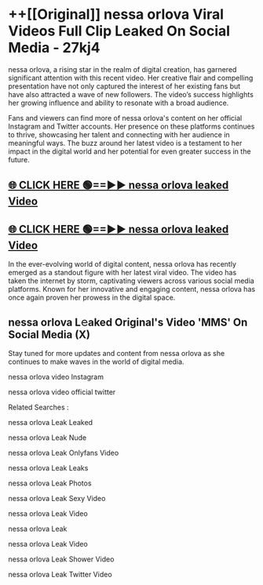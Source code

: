 # ++[[Original]] nessa orlova Viral Videos Full Clip Leaked On Social Media - 27kj4<br>

nessa orlova, a rising star in the realm of digital creation, has garnered significant attention with this recent video. Her creative flair and compelling presentation have not only captured the interest of her existing fans but have also attracted a wave of new followers. The video’s success highlights her growing influence and ability to resonate with a broad audience.

Fans and viewers can find more of nessa orlova's content on her official Instagram and Twitter accounts. Her presence on these platforms continues to thrive, showcasing her talent and connecting with her audience in meaningful ways. The buzz around her latest video is a testament to her impact in the digital world and her potential for even greater success in the future.


## [🌐 CLICK HERE 🟢==►► nessa orlova leaked Video ](https://onlyclips.site?title=nessa_orlova&ref=git)

## [🌐 CLICK HERE 🟢==►► nessa orlova leaked Video ](https://onlyclips.site?title=nessa_orlova&ref=git)


In the ever-evolving world of digital content, nessa orlova has recently emerged as a standout figure with her latest viral video. The video has taken the internet by storm, captivating viewers across various social media platforms. Known for her innovative and engaging content, nessa orlova has once again proven her prowess in the digital space.



## nessa orlova L𝚎aked Original's Video 'MMS' On Social Media (X)


Stay tuned for more updates and content from nessa orlova as she continues to make waves in the world of digital media.

nessa orlova video Instagram

nessa orlova video official twitter


Related Searches :

nessa orlova Leak Leaked

nessa orlova Leak Nude

nessa orlova Leak Onlyfans Video

nessa orlova Leak Leaks

nessa orlova Leak Photos

nessa orlova Leak Sexy Video

nessa orlova Leak Video

nessa orlova Leak

nessa orlova Leak Video

nessa orlova Leak Shower Video

nessa orlova Leak Twitter Video

